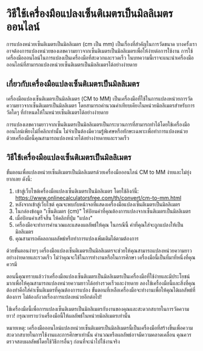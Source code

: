 วิธีใช้เครื่องมือแปลงเซ็นติเมตรเป็นมิลลิเมตรออนไลน์
===================================================

การแปลงหน่วยเซ็นติเมตรเป็นมิลลิเมตร (cm เป็น mm) เป็นเรื่องที่สำคัญในการวัดขนาด บางครั้งเราอาจต้องการแปลงหน่วยของเลขความยาวจากเซ็นติเมตรเป็นมิลลิเมตรเพื่อให้ง่ายต่อการใช้งาน การใช้เครื่องมือออนไลน์ในการแปลงเป็นเครื่องมือที่สะดวกและรวดเร็ว ในบทความนี้เราจะแนะนำเครื่องมือออนไลน์ที่สามารถแปลงหน่วยเซ็นติเมตรเป็นมิลลิเมตรได้อย่างง่ายดาย

เกี่ยวกับเครื่องมือแปลงเซ็นติเมตรเป็นมิลลิเมตร
----------------------------------------------

เครื่องมือแปลงเซ็นติเมตรเป็นมิลลิเมตร (CM to MM) เป็นเครื่องมือที่ใช้ในการแปลงหน่วยการวัดความยาวจากเซ็นติเมตรเป็นมิลลิเมตร โดยสามารถคำนวณค่าเทียบเคียงในหน่วยมิลลิเมตรสำหรับการวัดใดๆ ที่กำหนดให้ในหน่วยเซ็นติเมตรได้อย่างง่ายดาย

การแปลงเลขความยาวจากเซ็นติเมตรเป็นมิลลิเมตรเป็นกระบวนการที่สามารถทำได้โดยใช้เครื่องมือออนไลน์เพียงไม่กี่คลิกเท่านั้น ไม่จำเป็นต้องมีความรู้พิเศษหรือทักษะเฉพาะเพื่อทำการแปลงหน่วย ด้วยเครื่องมือนี้คุณสามารถแปลงหน่วยได้อย่างง่ายดายและรวดเร็ว

วิธีใช้เครื่องมือแปลงเซ็นติเมตรเป็นมิลลิเมตร
--------------------------------------------

ขั้นตอนเพื่อแปลงหน่วยเซ็นติเมตรเป็นมิลลิเมตรด้วยเครื่องมือออนไลน์ CM to MM ง่ายและไม่ยุ่งยากเลย ดังนี้:

1. เข้าสู่เว็บไซต์เครื่องมือแปลงเซ็นติเมตรเป็นมิลลิเมตร โดยใช้ลิงก์นี้: <https://www.onlinecalculatorsfree.com/th/convert/cm-to-mm.html>
2. หลังจากเข้าสู่เว็บไซต์ คุณจะพบกับหน้าจอที่แสดงเครื่องมือแปลงเซ็นติเมตรเป็นมิลลิเมตร
3. ในกล่องข้อมูล "เซ็นติเมตร (cm)" ให้ป้อนค่าที่คุณต้องการแปลงจากเซ็นติเมตรเป็นมิลลิเมตร
4. เมื่อป้อนค่าเสร็จสิ้น ให้คลิกที่ปุ่ม "แปลง"
5. เครื่องมือจะทำการคำนวณและแสดงผลลัพธ์ให้คุณ ในกรณีนี้ ค่าที่คุณใส่จะถูกแปลงให้เป็นมิลลิเมตร
6. คุณสามารถคัดลอกผลลัพธ์หรือทำการแปลงเพิ่มเติมได้ตามต้องการ

ด้วยขั้นตอนง่ายๆ เครื่องมือแปลงเซ็นติเมตรเป็นมิลลิเมตรจะช่วยให้คุณสามารถแปลงหน่วยความยาวอย่างง่ายดายและรวดเร็ว ไม่ว่าคุณจะใช้ในการทำงานหรือในการศึกษา เครื่องมือนี้เป็นที่มาที่หนึ่งที่คุณควรมี

ตอนนี้คุณทราบแล้วว่าเครื่องมือแปลงเซ็นติเมตรเป็นมิลลิเมตรเป็นเครื่องมือที่ใช้ง่ายและมีประโยชน์มากเพื่อให้คุณสามารถแปลงหน่วยความยาวได้อย่างรวดเร็วและง่ายดาย ลองใช้เครื่องมือนี้และสิ่งที่คุณต้องทำคือใส่ค่าเซ็นติเมตรที่คุณต้องการแปลง ขั้นตอนที่เหลือเครื่องมือจะทำงานเพื่อให้คุณได้ผลลัพธ์ที่ต้องการ ไม่ต้องกังวลเรื่องการแปลงหน่วยอีกต่อไป!

ใช้เครื่องมือนี้เพื่อการแปลงเซ็นติเมตรเป็นมิลลิเมตรกับงานของคุณและสะดวกสบายในการวัดความยาว! กรุณาทราบว่าเครื่องมือนี้ให้ผลลัพธ์ในหน่วยมิลลิเมตรเท่านั้น

หมายเหตุ: เครื่องมือออนไลน์แปลงหน่วยเซ็นติเมตรเป็นมิลลิเมตรนี้เป็นเครื่องมือที่สร้างขึ้นเพื่อความสะดวกสบายในการใช้งานและการศึกษาเท่านั้น คำนวณหรือผลลัพธ์อาจมีความคลาดเคลื่อน คุณควรตรวจสอบผลลัพธ์โดยใช้วิธีการอื่นๆ ก่อนที่จะนำไปใช้งานจริง